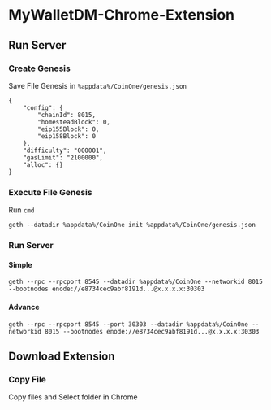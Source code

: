 # MyWalletDM-Chrome-Extension

## Run Server

### Create Genesis
Save File Genesis in ``%appdata%/CoinOne/genesis.json``

~~~
{
	"config": {
		"chainId": 8015,
		"homesteadBlock": 0,
		"eip155Block": 0,
		"eip158Block": 0
	},
	"difficulty": "000001",
	"gasLimit": "2100000",
	"alloc": {}
}
~~~

### Execute File Genesis
Run ``cmd``
~~~
geth --datadir %appdata%/CoinOne init %appdata%/CoinOne/genesis.json
~~~

### Run Server

#### Simple
~~~
geth --rpc --rpcport 8545 --datadir %appdata%/CoinOne --networkid 8015 --bootnodes enode://e8734cec9abf8191d...@x.x.x.x:30303
~~~

#### Advance
~~~
geth --rpc --rpcport 8545 --port 30303 --datadir %appdata%/CoinOne --networkid 8015 --bootnodes enode://e8734cec9abf8191d...@x.x.x.x:30303
~~~

## Download Extension

### Copy File
Copy files and Select folder in Chrome